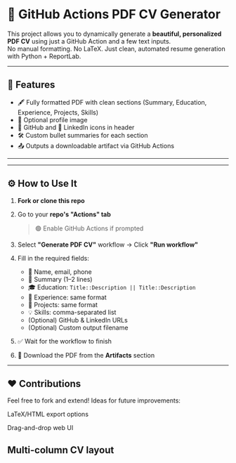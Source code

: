 # 📄 GitHub Actions PDF CV Generator

This project allows you to dynamically generate a **beautiful, personalized PDF CV** using just a GitHub Action and a few text inputs.  
No manual formatting. No LaTeX. Just clean, automated resume generation with Python + ReportLab.

---

## 🚀 Features

- 🖋️ Fully formatted PDF with clean sections (Summary, Education, Experience, Projects, Skills)
- 📸 Optional profile image
- 🐙 GitHub and 🔗 LinkedIn icons in header
- 🛠️ Custom bullet summaries for each section
- 📤 Outputs a downloadable artifact via GitHub Actions

---

---

## ⚙️ How to Use It

1. **Fork or clone this repo**

2. Go to your **repo's "Actions" tab**  
   > 🟢 Enable GitHub Actions if prompted

3. Select **"Generate PDF CV"** workflow → Click **"Run workflow"**

4. Fill in the required fields:

   - 🧑 Name, email, phone
   - 📝 Summary (1–2 lines)
   - 🎓 Education: `Title::Description || Title::Description`
   - 💼 Experience: same format
   - 🚀 Projects: same format
   - 💡 Skills: comma-separated list
   - (Optional) GitHub & LinkedIn URLs
   - (Optional) Custom output filename

5. ✅ Wait for the workflow to finish

6. 📎 Download the PDF from the **Artifacts** section

---

## ❤️ Contributions
Feel free to fork and extend! Ideas for future improvements:

LaTeX/HTML export options

Drag-and-drop web UI

Multi-column CV layout
---





